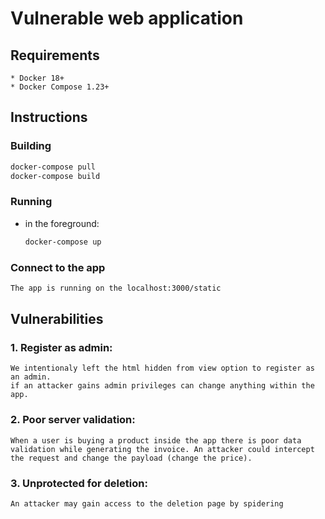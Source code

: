 # Vulnerable web application



## Requirements
  ```
  * Docker 18+
  * Docker Compose 1.23+

  ```
## Instructions

### Building

  ```sh 
  docker-compose pull
  docker-compose build
  ```

### Running

* in the foreground:
  
  ```sh 
  docker-compose up
  ```

### Connect to the app

  ```sh 
  The app is running on the localhost:3000/static

  ```

## Vulnerabilities

### 1. Register as admin:

  ```
  We intentionaly left the html hidden from view option to register as an admin.
  if an attacker gains admin privileges can change anything within the app.
  ```
### 2. Poor server validation:	

  ```
  When a user is buying a product inside the app there is poor data validation while generating the invoice. An attacker could intercept the request and change the payload (change the price).
  ```

### 3. Unprotected for deletion:

  ```
  An attacker may gain access to the deletion page by spidering
  ```
 
